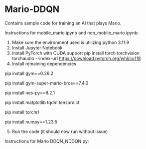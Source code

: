 # Mario-DDQN
Contains sample code for training an AI that plays Mario.

Instructions for mobile_mario.ipynb and non_mobile_mario.ipynb:
1. Make sure the environment used is utilizing python 3.11.9
2. Install Jupyter Notebook
3. Install PyTorch with CUDA support
     pip install torch torchvision torchaudio --index-url https://download.pytorch.org/whl/cu118
4. Install remaining dependencies

pip install gym==0.26.2

pip install gym-super-mario-bros==7.4.0

pip install nes-py==8.2.1

pip install matplotlib tqdm tensordict

pip install torchrl

pip install numpy==1.23.5

5. Run the code (it should now run without issue)

Instructions for Mario DDQN_NDDQN.py:
